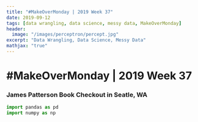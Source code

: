 ```yaml
---
title: "#MakeOverMonday | 2019 Week 37"
date: 2019-09-12
tags: [data wrangling, data science, messy data, MakeOverMonday]
header:
  image: "/images/perceptron/percept.jpg"
excerpt: "Data Wrangling, Data Science, Messy Data"
mathjax: "true"
---
```


# #MakeOverMonday | 2019 Week 37

### James Patterson Book Checkout in Seatle, WA


```python
import pandas as pd
import numpy as np
```
